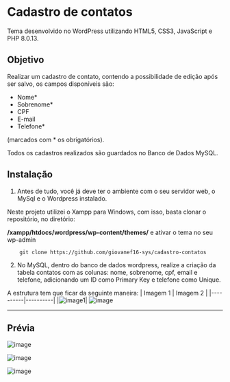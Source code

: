 # Cadastro de contatos
Tema desenvolvido no WordPress utilizando HTML5, CSS3, JavaScript e PHP 8.0.13.

## Objetivo
Realizar um cadastro de contato, contendo a possibilidade de edição após ser salvo, os campos disponíveis são: 

- Nome*
- Sobrenome*
- CPF
- E-mail
- Telefone*

(marcados com * os obrigatórios).

Todos os cadastros realizados são guardados no Banco de Dados MySQL.

## Instalação

1. Antes de tudo, você já deve ter o ambiente com o seu servidor web, o MySql e o Wordpress instalado. 

Neste projeto utilizei o Xampp para Windows, com isso, basta clonar o repositório, no diretório:

**/xampp/htdocs/wordpress/wp-content/themes/** e ativar o tema no seu wp-admin

        git clone https://github.com/giovanef16-sys/cadastro-contatos
        
2. No MySQL, dentro do banco de dados wordpress, realize a criação da tabela contatos com as colunas: nome, sobrenome, cpf, email e telefone, adicionando um ID como Primary Key e telefone como Unique.

A estrutura tem que ficar da seguinte maneira:
| Imagem 1 | Imagem 2 |
|----------|----------|
|![image1](https://user-images.githubusercontent.com/63614241/168440686-a93cabf9-1561-49cb-8835-bcfef304ff64.png)| ![image](https://user-images.githubusercontent.com/63614241/168440830-97465fd7-d0a5-435f-85b2-1a2224d77269.png)


<hr>

## Prévia

![image](https://user-images.githubusercontent.com/63614241/168320831-f83458ae-d8a4-4b83-a138-b96db02bc282.png)

![image](https://user-images.githubusercontent.com/63614241/168320904-2a87865b-9bfa-4ea4-9860-e09c0dc8e0bc.png)

![image](https://user-images.githubusercontent.com/63614241/168321107-6688529e-2b3f-4d6f-88bc-8f31cfa38034.png)

